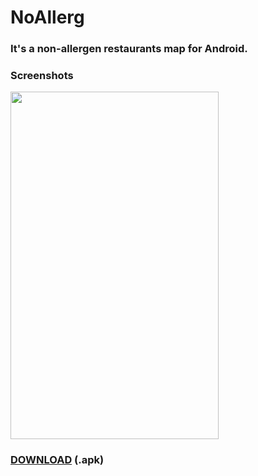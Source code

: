 # NoAllerg

### It's a non-allergen restaurants map for Android.

### Screenshots
<img src="https://imgur.com/M1QlZ0T.png" width="333" height="556"/>

### <a href="https://github.com/perezjquim/NoAllerg/raw/master/noallerg.apk" >DOWNLOAD</a> (.apk)